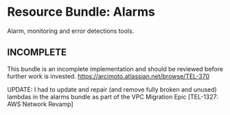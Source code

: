 # Resource Bundle: Alarms

Alarm, monitoring and error detections tools.

## INCOMPLETE

This bundle is an incomplete implementation and should be reviewed before further work is invested.
https://arcimoto.atlassian.net/browse/TEL-370

UPDATE: I had to update and repair (and remove fully broken and unused) lambdas in the alarms bundle as part of the VPC Migration Epic [TEL-1327: AWS Network Revamp]
